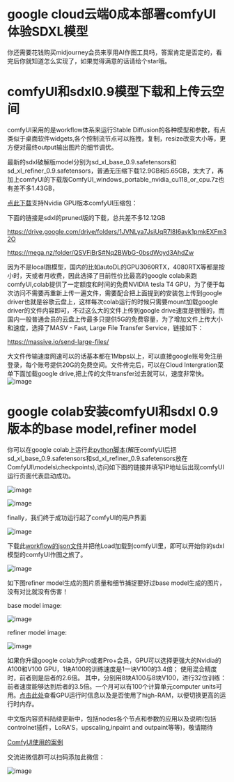 # google cloud云端0成本部署comfyUI体验SDXL模型
你还需要花钱购买midjourney会员来享用AI作图工具吗，答案肯定是否定的，看完后你就知道怎么实现了，如果觉得满意的话请给个star哦。

# comfyUI和sdxl0.9模型下载和上传云空间
comfyUI采用的是workflow体系来运行Stable Diffusion的各种模型和参数，有点类似于桌面软件widgets,各个控制流节点可以拖拽，复制，resize改变大小等，更方便对最终output输出图片的细节调优。

最新的sdxl破解版model分别为sd_xl_base_0.9.safetensors和sd_xl_refiner_0.9.safetensors，普通无压缩下载12.9GB和5.65GB，太大了，再加上comfyUI的下载版ComfyUI_windows_portable_nvidia_cu118_or_cpu.7z也有差不多1.43GB，

[点此下载](https://github.com/comfyanonymous/ComfyUI/releases/download/latest/ComfyUI_windows_portable_nvidia_cu118_or_cpu.7z)支持Nvidia GPU版本comfyUI压缩包：

下面的链接是sdxl的pruned版的下载，总共差不多12.12GB 

https://drive.google.com/drive/folders/1JVNLya7JsiUqR7l8I6avk1pmkEXFm32O

https://mega.nz/folder/QSVFiBrS#Nq2BWbG-0bsdWoyd3AhdZw

因为不是local跑模型，国内的比如autoDL的GPU3060RTX，4080RTX等都是按小时，天或者月收费，因此选择了目前性价比最高的google colab来跑comfyUI,colab提供了一定额度和时间的免费NVIDIA tesla T4 GPU，为了便于每次访问不需要再重新上传一遍文件，需要配合把上面提到的安装包上传到google driver也就是谷歌云盘上，这样每次colab运行的时候只需要mount加载google driver的文件内容即可，不过这么大的文件上传到google drive速度是很慢的，而国内一般普通会员的云盘上传最多只提供5G的免费容量，为了增加文件上传大小和速度，选择了MASV - Fast, Large File Transfer Service，链接如下：

https://massive.io/send-large-files/ 

大文件传输速度网速可以的话基本都在1Mbps以上，可以直接google账号免注册登录，每个账号提供20G的免费空间。文件传完后，可以在Cloud Intergration菜单下面加载google drive,把上传的文件transfer过去就可以，速度非常快。
![image](https://github.com/frankchieng/comfyUI-SDXL-Chinese-Geting-Started-Guide/blob/main/assets/%E5%BE%AE%E4%BF%A1%E5%9B%BE%E7%89%87_20230710230548.png)

# google colab安装comfyUI和sdxl 0.9版本的base model,refiner model
你可以在google colab上运行此[python脚本](https://github.com/frankchieng/comfyUI-SDXL-Chinese-Geting-Started-Guide/blob/main/comfyui_colab.ipynb)(解压comfyUI后把sd_xl_base_0.9.safetensors和sd_xl_refiner_0.9.safetensors放在ComfyUI\models\checkpoints),访问如下图的链接并填写IP地址后出现comfyUI运行页面代表启动成功。

![image](https://github.com/frankchieng/comfyUI-SDXL-Chinese-Geting-Started-Guide/blob/main/assets/%E5%BE%AE%E4%BF%A1%E5%9B%BE%E7%89%87_20230711011657.png)

![image](https://github.com/frankchieng/comfyUI-SDXL-Chinese-Geting-Started-Guide/blob/main/assets/%E5%BE%AE%E4%BF%A1%E5%9B%BE%E7%89%87_20230711011739.png)

finally，我们终于成功运行起了comfyUI的用户界面

![image](https://github.com/frankchieng/comfyUI-SDXL-Chinese-Geting-Started-Guide/blob/main/assets/%E5%BE%AE%E4%BF%A1%E5%9B%BE%E7%89%87_20230711013035.png)

下载此[workflow的json文件](https://github.com/frankchieng/comfyUI-SDXL-Chinese-Geting-Started-Guide/blob/main/Workflow%20ComfyUI%20SDXL%200.9.json)并把他Load加载到comfyUI里，即可以开始你的sdxl模型的comfyUI作图之旅了。

![image](https://github.com/frankchieng/comfyUI-SDXL-Chinese-Geting-Started-Guide/blob/main/assets/%E5%BE%AE%E4%BF%A1%E5%9B%BE%E7%89%87_20230711013918.png)

如下图refiner model生成的图片质量和细节捕捉要好过base model生成的图片，没有对比就没有伤害！

base model image:

![image](https://github.com/frankchieng/comfyUI-SDXL-Chinese-Geting-Started-Guide/blob/main/assets/base_output_00003_.png)

refiner model image:

![image](https://github.com/frankchieng/comfyUI-SDXL-Chinese-Geting-Started-Guide/blob/main/assets/refiner_output_00001_.png)

如果你升级google colab为Pro或者Pro+会员，GPU可以选择更强大的Nvidia的A100和V100 GPU，1块A100的训练速度是1一块V100的3.4倍； 使用混合精度时，前者则是后者的2.6倍。 其中，分别用8块A100与8块V100，进行32位训练：前者速度能够达到后者的3.5倍。一个月可以有100个计算单元computer units可用。[点击此处](https://github.com/frankchieng/comfyUI-Stable-Diffusion-Chinese-Geting-Started-Guide/blob/main/Making_the_Most_of_your_Colab_Subscription.ipynb)查看GPU运行时信息以及是否使用了high-RAM，以便切换更高的运行时内存。

中文版内容资料陆续更新中，包括nodes各个节点和参数的应用以及说明(包括controlnet插件，LoRA'S，upscaling,inpaint and outpaint等等)，敬请期待

[ComfyUI使用的案例](https://github.com/frankchieng/comfyUI-Stable-Diffusion-Chinese-Geting-Started-Guide/blob/main/ComfyUI_examples/README.md)

交流进微信群可以扫码添加此微信：

![image](https://github.com/frankchieng/imagegeneration/blob/main/wechat.jpg)

